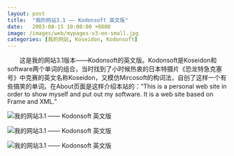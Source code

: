 ```yaml
---
layout: post
title:  "我的网站3.1 —— Kodonsoft 英文版"
date:   2003-08-15 10:00:00 +0800
image: /images/web/mypages-v3-en-small.jpg
categories: [我的网站, Koseidon, Kodonsoft]
---
```


　　这是我的网站3.1版本——Kodonsoft的英文版。Kodonsoft是Koseidon和software两个单词的组合，当时找到了小时候热衷的日本特摄片《恐龙特急克塞号》中克赛的英文名称Koseidon，又模仿Mircosoft的构词法，自创了这样一个有些搞笑的单词。在About页面是这样介绍本站的：“This is a personal web site in order to show myself and put out my software. It is a web site based on Frame and XML.”

![我的网站3.1 —— Kodonsoft 英文版]({{site.baseurl}}/images/web/我的网站3.1-Kodonsoft英文版.png)

![我的网站3.1 —— Kodonsoft 英文版]({{site.baseurl}}/images/web/我的网站3.1-Kodonsoft英文版2.png)

![我的网站3.1 —— Kodonsoft 英文版]({{site.baseurl}}/images/web/我的网站3.1-Kodonsoft英文版3.png)

